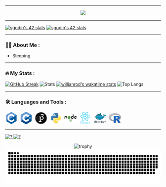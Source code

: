 <!---
stanislas1200/stanislas1200 is a ✨ special ✨ repository because its `README.md` (this file) appears on your GitHub profile.
You can click the Preview link to take a look at your changes.
--->

<!---
Header
--->
---
<div id="header" align="center">
  <img src="https://media.giphy.com/media/M9gbBd9nbDrOTu1Mqx/giphy.gif" width="100"/>
</div>

<!---
Body
--->

---
[//]: # (https://badge42.vercel.app/api/v2/cl75clqkn00060gmfav6m37al/stats?cursusId=9&coalitionId=piscine)
[//]: # (https://badge42.vercel.app/api/v2/cl75clqkn00060gmfav6m37al/stats?cursusId=21&coalitionId=53)

[![sgodin's 42 stats](https://badge42.coday.fr/api/v2/clu5kvn8j2010401p4o803tk6g/stats?cursusId=9&coalitionId=piscine)](https://github.com/Coday-meric/badge42)
[![sgodin's 42 stats](https://badge42.coday.fr/api/v2/clu5kvn8j2010401p4o803tk6g/stats?cursusId=21&coalitionId=53)](https://github.com/Coday-meric/badge42)

---
### 🛌🏽 About Me :
- Sleeping

---
### :fire: My Stats :

[![GitHub Streak](http://github-readme-streak-stats.herokuapp.com?user=stanislas1200&theme=github-dark-blue&hide_border=true&background=000000&ring=2368C8&fire=FF8700&currStreakNum=FFFFFF&sideNums=FFFFFF&currStreakLabel=2368C8)](https://git.io/streak-stats)
![Stats](https://github-readme-stats.vercel.app/api?username=stanislas1200&title_color=246bce&text_color=ffffff&bg_color=000000&include_all_commits=true&hide_border=true&hide_title=true&show_icons=true&card_width=495&line_height=30)
[![willianrod's wakatime stats](https://github-readme-stats.vercel.app/api/wakatime?username=stanislas1200&title_color=246bce&text_color=ffffff&bg_color=000000)](https://wakatime.com/dashboard)
![Top Langs](https://github-readme-stats.vercel.app/api/top-langs/?username=stanislas1200&layout=compact&title_color=246bce&text_color=ffffff&bg_color=000000&hide_border=true&card_width=445&line_height=30)

---
### :hammer_and_wrench: Languages and Tools :
<div>
  <img src ="https://github.com/devicons/devicon/blob/master/icons/c/c-original.svg" title="C" alt="C" width="40" height="40"/>&nbsp;
  <img src ="https://github.com/devicons/devicon/blob/master/icons/cplusplus/cplusplus-original.svg" title="C++" alt="C++" width="40" height="40"/>&nbsp;
  <img src ="https://github.com/devicons/devicon/blob/master/icons/processing/processing-original.svg" title="Processing" alt="Processing" width="40" height="40"/>&nbsp;
  <img src ="https://github.com/devicons/devicon/blob/master/icons/python/python-original.svg" title="Python" alt="py" width="40" height="40"/>&nbsp;
  <img src ="https://github.com/devicons/devicon/blob/master/icons/nodejs/nodejs-original-wordmark.svg" title="Node.js" alt="?" width="40" height="40"/>&nbsp;
  <img src ="https://github.com/devicons/devicon/blob/master/icons/react/react-original-wordmark.svg" title="Node.js" alt="?" width="40" height="40"/>&nbsp;
  <img src ="https://github.com/devicons/devicon/blob/master/icons/docker/docker-original-wordmark.svg" title="Node.js" alt="?" width="40" height="40"/>&nbsp;
  <img src ="https://github.com/devicons/devicon/blob/master/icons/r/r-original.svg" title="Node.js" alt="?" width="40" height="40"/>&nbsp;
</div>

<!---
Foother
--->

---

<a href="https://www.credly.com/badges/1510cb86-93b4-4ca0-9681-f5055e1a49c9">
<img src ="https://images.credly.com/images/00634f82-b07f-4bbd-a6bb-53de397fc3a6/image.png" title="Node.js" alt="?" width="40" height="40"/>
</a>
<a
href="https://www.credly.com/badges/338578a6-dd7e-4129-924e-b1c1c17496ab">
<img src ="https://images.credly.com/images/0e284c3f-5164-4b21-8660-0d84737941bc/image.png" title="Node.js" alt="?" width="40" height="40"/>
</a>

<div align="center">

![trophy](https://github-profile-trophy.vercel.app/?username=stanislas1200&theme=discord)
![Snake animation](https://github.com/stanislas1200/stanislas1200/blob/output/github-contribution-grid-snake.svg)

</div>

<div align="center">
  <img src="https://komarev.com/ghpvc/?username=stanislas1200&style=flat-square&color=blue" alt=""/>
</div>


